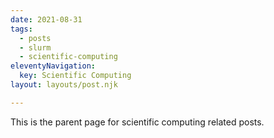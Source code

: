 ```yaml
---
date: 2021-08-31
tags:
  - posts
  - slurm
  - scientific-computing
eleventyNavigation:
  key: Scientific Computing
layout: layouts/post.njk

---
```



This is the parent page for scientific computing related posts.